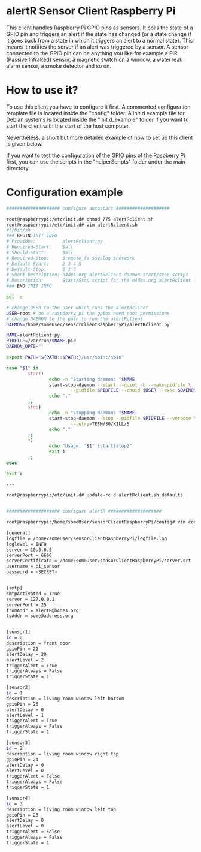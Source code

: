 alertR Sensor Client Raspberry Pi
======

This client handles Raspberry Pi GPIO pins as sensors. It polls the state of a GPIO pin and triggers an alert if the state has changed (or a state change if it goes back from a state in which it triggers an alert to a normal state). This means it notifies the server if an alert was triggered by a sensor. A sensor connected to the GPIO pin can be anything you like for example a PIR (Passive InfraRed) sensor, a magnetic switch on a window, a water leak alarm sensor, a smoke detector and so on.


How to use it?
======

To use this client you have to configure it first. A commented configuration template file is located inside the "config" folder. A init.d example file for Debian systems is located inside the "init.d_example" folder if you want to start the client with the start of the host computer.

Nevertheless, a short but more detailed example of how to set up this client is given below.

If you want to test the configuration of the GPIO pins of the Raspberry Pi first, you can use the scripts in the "helperScripts" folder under the main directory.


Configuration example
======

```bash
#################### configure autostart ####################

root@raspberrypi:/etc/init.d# chmod 775 alertRclient.sh 
root@raspberrypi:/etc/init.d# vim alertRclient.sh 
#!/bin/sh
### BEGIN INIT INFO
# Provides:          alertRclient.py
# Required-Start:    $all
# Should-Start:      $all
# Required-Stop:     $remote_fs $syslog $network
# Default-Start:     2 3 4 5
# Default-Stop:      0 1 6
# Short-Description: h4des.org alertRclient daemon start/stop script
# Description:       Start/Stop script for the h4des.org alertRclient daemon
### END INIT INFO

set -e

# change USER to the user which runs the alertRclient
USER=root # on a raspberry pi the gpios need root permissions
# change DAEMON to the path to run the alertRclient
DAEMON=/home/someUser/sensorClientRaspberryPi/alertRclient.py

NAME=alertRclient.py
PIDFILE=/var/run/$NAME.pid
DAEMON_OPTS=""

export PATH="${PATH:+$PATH:}/usr/sbin:/sbin"

case "$1" in
        start)
                echo -n "Starting daemon: "$NAME
                start-stop-daemon --start --quiet -b --make-pidfile \
                        --pidfile $PIDFILE --chuid $USER --exec $DAEMON -- $DAEMON_OPTS
                echo "."
        ;;
        stop)
                echo -n "Stopping daemon: "$NAME
                start-stop-daemon --stop --pidfile $PIDFILE --verbose \
                        --retry=TERM/30/KILL/5
                echo "."
        ;;
        *)
                echo "Usage: "$1" {start|stop}"
                exit 1
        ;;
esac

exit 0

---

root@raspberrypi:/etc/init.d# update-rc.d alertRclient.sh defaults


#################### configure alertR ####################

root@raspberrypi:/home/someUser/sensorClientRaspberryPi/config# vim config.conf

[general]
logfile = /home/someUser/sensorClientRaspberryPi/logfile.log
loglevel = INFO
server = 10.0.0.2
serverPort = 6666
serverCertificate = /home/someUser/sensorClientRaspberryPi/server.crt
username = pi_sensor
password = <SECRET>


[smtp]
smtpActivated = True
server = 127.0.0.1
serverPort = 25
fromAddr = alertR@h4des.org
toAddr = some@address.org


[sensor1]
id = 0
description = front door
gpioPin = 21
alertDelay = 20
alertLevel = 2
triggerAlert = True
triggerAlways = False
triggerState = 1

[sensor2]
id = 1
description = living room window left bottom
gpioPin = 26
alertDelay = 0
alertLevel = 1
triggerAlert = True
triggerAlways = False
triggerState = 1

[sensor3]
id = 2
description = living room window right top
gpioPin = 24
alertDelay = 0
alertLevel = 0
triggerAlert = False
triggerAlways = False
triggerState = 1

[sensor4]
id = 3
description = living room window left top
gpioPin = 23
alertDelay = 0
alertLevel = 0
triggerAlert = False
triggerAlways = False
triggerState = 1
```